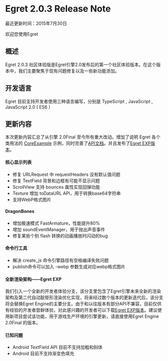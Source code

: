 Egret 2.0.3 Release Note
===============================


最近更新时间：2015年7月30日

欢迎您使用Egret


## 概述

Egret 2.0.3 社区体验版是Egret引擎2.0发布后的第一个社区体验版本。在这个版本中，我们主要聚焦于现有问题修复以及一些新功能添加。


## 开发语言

Egret 目前支持开发者使用三种语言编写，分别是 TypeScript , JavaScript , JavaScript 2.0 ( ES6 )

## 更新内容

本次更新内容汇总了从引擎 2.0Final 至今所有重大改动。增加了说明 Egret 各个类用法的 [CoreExample](https://github.com/egret-labs/egret-examples) 示例，同时完善了[API文档](http://edn.egret.com/cn/index.php?g=&m=apidoc&a=index&type=9000&name=egret.globalFunction)。并且发布了[Egret EXP版本](#EgretEXP)。


#### 核心显示列表

* 修复 URLRequest 中 requestHeaders 没有默认值问题
* 修复 TextField 背景和边框有可能不显示问题
* ScrollView 支持 bounces 属性实现回弹功能
* Texture 增加 toDataURL API，用于转换base64字符串
* 支持WebP格式图片

#### DragonBones
* 增加极速模式 FastArmature，性能提升80%
* 增加 soundEventManager，用于抛出声音事件
* 修复某些个别 flash 转换的动画播放时闪动的bug

#### 命令行工具

* 解决 create_js 命令引擎路径有空格编译失败问题
* publish命令可以加入 -webp 参数生成对应webp格式图片

<a name="EgretEXP"></a>
#### 全新渲染架构——Egret EXP
我们引入一个全新的开发者体验分支，该分支里包含了Egret引擎未来全新的渲染架构及第二代自动脏矩形渲染优化实现，将来经过数个版本的更新迭代后，该分支将会替换Egret Engine的主要分支。由于和以往版本有部分API不兼容，目前仅供有经验的开发者尝鲜体验，对此感兴趣的开发者可以下载[Egret EXP版本](https://github.com/egret-labs/egret-core/tree/v2.4.0)。建议使用新项目尝试该功能，用于游戏生产环境的引擎更新，请直接使用Egret Engine 2.0Final 的版本。


#### 已知问题

* Android TextField API 目前不支持加粗和斜体
* Android 目前不支持渐变色填充